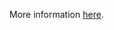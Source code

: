 More information [here](https://docs.bridgecrew.io/docs/ensure-that-direct-internet-access-is-disabled-for-an-amazon-sagemaker-notebook-instance).
